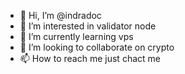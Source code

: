 - 👋 Hi, I’m @indradoc
- 👀 I’m interested in validator node
- 🌱 I’m currently learning vps
- 💞️ I’m looking to collaborate on crypto
- 📫 How to reach me just chact me

<!---
indradoc/indradoc is a ✨ special ✨ repository because its `README.md` (this file) appears on your GitHub profile.
You can click the Preview link to take a look at your changes.
--->
